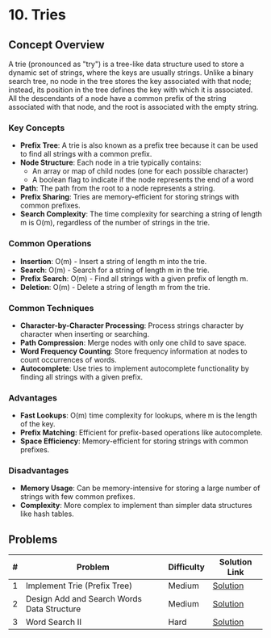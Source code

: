 # 10. Tries

## Concept Overview

A trie (pronounced as "try") is a tree-like data structure used to store a dynamic set of strings, where the keys are usually strings. Unlike a binary search tree, no node in the tree stores the key associated with that node; instead, its position in the tree defines the key with which it is associated. All the descendants of a node have a common prefix of the string associated with that node, and the root is associated with the empty string.

### Key Concepts
- **Prefix Tree**: A trie is also known as a prefix tree because it can be used to find all strings with a common prefix.
- **Node Structure**: Each node in a trie typically contains:
  - An array or map of child nodes (one for each possible character)
  - A boolean flag to indicate if the node represents the end of a word
- **Path**: The path from the root to a node represents a string.
- **Prefix Sharing**: Tries are memory-efficient for storing strings with common prefixes.
- **Search Complexity**: The time complexity for searching a string of length m is O(m), regardless of the number of strings in the trie.

### Common Operations
- **Insertion**: O(m) - Insert a string of length m into the trie.
- **Search**: O(m) - Search for a string of length m in the trie.
- **Prefix Search**: O(m) - Find all strings with a given prefix of length m.
- **Deletion**: O(m) - Delete a string of length m from the trie.

### Common Techniques
- **Character-by-Character Processing**: Process strings character by character when inserting or searching.
- **Path Compression**: Merge nodes with only one child to save space.
- **Word Frequency Counting**: Store frequency information at nodes to count occurrences of words.
- **Autocomplete**: Use tries to implement autocomplete functionality by finding all strings with a given prefix.

### Advantages
- **Fast Lookups**: O(m) time complexity for lookups, where m is the length of the key.
- **Prefix Matching**: Efficient for prefix-based operations like autocomplete.
- **Space Efficiency**: Memory-efficient for storing strings with common prefixes.

### Disadvantages
- **Memory Usage**: Can be memory-intensive for storing a large number of strings with few common prefixes.
- **Complexity**: More complex to implement than simpler data structures like hash tables.

## Problems

| # | Problem | Difficulty | Solution Link |
|---|---------|------------|---------------|
| 1 | Implement Trie (Prefix Tree) | Medium | [Solution](./Implement_Trie.md) |
| 2 | Design Add and Search Words Data Structure | Medium | [Solution](./Design_Add_and_Search_Words_Data_Structure.md) |
| 3 | Word Search II | Hard | [Solution](./Word_Search_II.md) |
